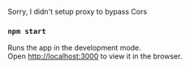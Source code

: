Sorry, I didn't setup proxy to bypass Cors

### `npm start`

Runs the app in the development mode.\
Open [http://localhost:3000](http://localhost:3000) to view it in the browser.
